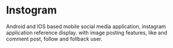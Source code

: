 # Instogram
Android and IOS based mobile social media application, instagram application reference display. with image posting features, like and comment post, follow and follback user.
